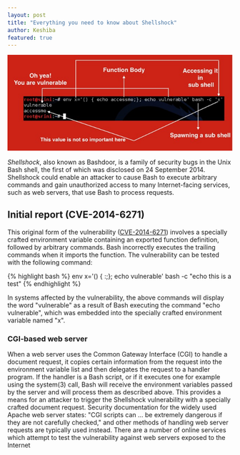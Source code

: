 ```yaml
---
layout: post
title: "Everything you need to know about Shellshock"
author: Keshiba
featured: true
---
```


![Shellcode Image](/assets/img/posts/shellshock.jpg)

*Shellshock*, also known as Bashdoor, is a family of security bugs in the Unix Bash shell, the first of which was disclosed on 24 September 2014. Shellshock could enable an attacker to cause Bash to execute arbitrary commands and gain unauthorized access to many Internet-facing services, such as web servers, that use Bash to process requests.

## Initial report (CVE-2014-6271)

This original form of the vulnerability ([CVE-2014-6271][LINK-CVE-2014-6271]) involves a specially crafted environment variable containing an exported function definition, followed by arbitrary commands. Bash incorrectly executes the trailing commands when it imports the function. The vulnerability can be tested with the following command:

{% highlight bash %}
env x='() { :;}; echo vulnerable' bash -c "echo this is a test"
{% endhighlight %}

In systems affected by the vulnerability, the above commands will display the word "vulnerable" as a result of Bash executing the command "echo vulnerable", which was embedded into the specially crafted environment variable named "x".


### CGI-based web server

When a web server uses the Common Gateway Interface (CGI) to handle a document request, it copies certain information from the request into the environment variable list and then delegates the request to a handler program. If the handler is a Bash script, or if it executes one for example using the system(3) call, Bash will receive the environment variables passed by the server and will process them as described above. This provides a means for an attacker to trigger the Shellshock vulnerability with a specially crafted document request.
Security documentation for the widely used Apache web server states: "CGI scripts can ... be extremely dangerous if they are not carefully checked," and other methods of handling web server requests are typically used instead. There are a number of online services which attempt to test the vulnerability against web servers exposed to the Internet

[LINK-CVE-2014-6271]: https://cve.mitre.org/cgi-bin/cvename.cgi?name=CVE-2014-6271